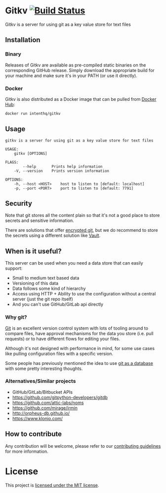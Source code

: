 # Gitkv [![Build Status](https://travis-ci.org/intenthq/gitkv.svg?branch=master)](https://travis-ci.org/intenthq/gitkv)

Gitkv is a server for using git as a key value store for text files

## Installation

### Binary

Releases of Gitkv are available as pre-compiled static binaries on the corresponding GitHub release. Simply download the appropriate build for your machine and make sure it's in your PATH (or use it directly).

### Docker

Gitkv is also distributed as a Docker image that can be pulled from [Docker Hub](https://hub.docker.com/r/intenthq/gitkv):

```sh
docker run intenthq/gitkv
```

## Usage

```
gitkv is a server for using git as a key value store for text files

USAGE:
    gitkv [OPTIONS]

FLAGS:
        --help       Prints help information
    -V, --version    Prints version information

OPTIONS:
    -h, --host <HOST>    host to listen to [default: localhost]
    -p, --port <PORT>    port to listen to [default: 7791]
```

## Security

Note that git stores all the content plain so that it's not a good place to store secrets and sensitive information.

There are solutions that offer [encrypted git](https://keybase.io/blog/encrypted-git-for-everyone), but we do recommend to store the secrets using a different solution like [Vault](https://www.vaultproject.io/).

## When is it useful?

This server can be used when you need a data store that can easily support:
- Small to medium text based data
- Versioning of this data
- Data follows some kind of hierarchy
- Access using HTTP + Ability to use the configuration without a central server (just the git repo itself)
- And you can't use GitHub/GitLab api directly

### Why git?

[Git](https://git-scm.com/) is an excellent version control system with lots of tooling around to compare files, have approval mechanisms for the data you store (i.e. pull requests) or to have different flows for editing your files.

Although it's not designed with performance in mind, for some use cases like pulling configuration files with a specific version.

Some people has previously mentioned the idea to use [git as a database](https://www.kenneth-truyers.net/2016/10/13/git-nosql-database/) with some pretty interesting thoughts.

### Alternatives/Similar projects

- GitHub/GitLab/Bitbucket APIs
- https://github.com/gitpython-developers/gitdb
- https://github.com/attic-labs/noms
- https://github.com/mirage/irmin
- http://orpheus-db.github.io/
- https://www.klonio.com/

## How to contribute

Any contribution will be welcome, please refer to our [contributing guidelines](CONTRIBUTING.md) for more information.

# License

This project is [licensed under the MIT license](LICENSE).
